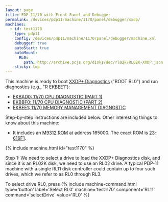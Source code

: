 ```yaml
---
layout: page
title: PDP-11/70 with Front Panel and Debugger
permalink: /devices/pdp11/machine/1170/panel/debugger/xxdp/
machines:
  - id: test1170
    type: pdp11
    config: /devices/pdp11/machine/1170/panel/debugger/machine.xml
    debugger: true
    autoStart: true
    autoMount:
      RL0:
        path: http://archive.pcjs.org/disks/dec/rl02k/RL02K-XXDP.json
    sticky: top
---
```


This machine is ready to boot [XXDP+ Diagnostics](/disks/dec/rl02k/xxdp/) ("BOOT RL0") and run
diagnostics (e.g., "R EKBEE1"):

- [EKBAD0: 11/70 CPU DIAGNOSTIC (PART 1)](/disks/dec/rl02k/xxdp/ekbad0/)
- [EKBBF0: 11/70 CPU DIAGNOSTIC (PART 2)](/disks/dec/rl02k/xxdp/ekbbf0/)
- [EKBEE1: 11/70 MEMORY MANAGEMENT DIAGNOSTIC](/disks/dec/rl02k/xxdp/ekbee1/)

Step-by-step instructions are included below.  Other interesting things to know about this machine:

* It includes an [M9312 ROM](/devices/pdp11/rom/M9312/) at address 165000.  The exact ROM is [23-616F1](/devices/pdp11/rom/M9312/23-616F1.txt).

{% include machine.html id="test1170" %}

Step 1: We need to select a drive to load the XXDP+ Diagnostics disk, and since it is an RL02K disk,
we need to use an RL02 drive.  A typical PDP-11 machine with a single RL11 disk controller could contain
up to four such drives, which we refer to as RL0 through RL3.

To select drive RL0, press {% include machine-command.html type='button' label='Select RL0' machine='test1170' component='RL11' command='selectDrive' value='RL0' %}
